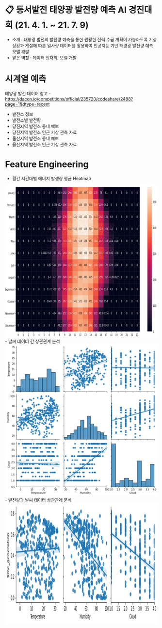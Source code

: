 # 📋 동서발전 태양광 발전량 예측 AI 경진대회  (21. 4. 1. ~ 21. 7. 9)
- 소개 : 태양광 발전의 발전량 예측을 통한 원활한 전력 수급 계획이 가능하도록 기상 상황과 계절에 따른 일사량 데이터를 활용하여 인공지능 기반 태양광 발전량 예측 모델 개발
- 맡은 역할 : 데이터 전처리, 모델 개발

# 시계열 예측

태양광 발전 데이터
참고 - https://dacon.io/competitions/official/235720/codeshare/2488?page=1&dtype=recent
- 발전소 정보
- 발전소별 발전량
- 당진지역 발전소 동네 예보
- 당진지역 발전소 인근 기상 관측 자료
- 울산지역 발전소 동네 예보
- 울산지역 발전소 인근 기상 관측 자료

# Feature Engineering
- 월간 시간대별 에너지 발생량 평균 Heatmap
<img src="./Figure/Heatmap.png" width="700px" height="500px" title="Figure1"/>  
- 날씨 데이터 간 상관관계 분석
<img src="./Figure/Weather Correlation.png" width="700px" height="500px" title="Figure2"/>  
- 발전량과 날씨 데이터 상관관계 분석
<img src="./Figure/Generation-Weather Correlation.png" width="700px" height="400px" title="Figure3"/>  
